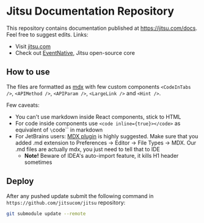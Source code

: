 # Jitsu Documentation Repository

This repository contains documentation published at https://jitsu.com/docs. Feel free to suggest edits. Links:

* Visit [jitsu.com](https://jitsu.com)
* Check out [EventNative](https://github.com/jitsucom/jitsu), Jitsu open-source core

## How to use

The files are formatted as [mdx](https://mdxjs.com/) with few custom components `<CodeInTabs />`, `<APIMethod />`, `<APIParam />`, `<LargeLink />` and `<Hint />`.

Few caveats:

 * You can't use markdown inside React components, stick to HTML
 * For code inside components use `<code inline={true}></code>` as equivalent of `\`code\`` in markdown
 * For JetBrains users: [MDX plugin](https://plugins.jetbrains.com/plugin/14944-mdx) is highly suggested. Make sure that you added .md extension to Preferences → Editor → File Types → MDX. Our .md files are actually mdx, you just need to tell that to IDE
    * **Note!** Beware of IDEA's auto-import feature, it kills H1 header sometimes

## Deploy

After any pushed update submit the following command in `https://github.com/jitsucom/jitsu` repository:

```bash
git submodule update --remote
```
